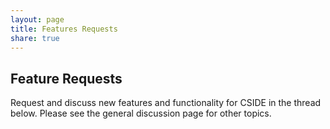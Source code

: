 ```yaml
---
layout: page
title: Features Requests
share: true
---
```


## Feature Requests

Request and discuss new features and functionality for CSIDE in the thread below. Please see the general discussion page for other topics.